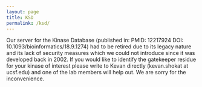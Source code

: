 ```yaml
---
layout: page
title: KSD
permalink: /ksd/
---
```


Our server for the Kinase Database (published in:  PMID: 12217924 DOI: 10.1093/bioinformatics/18.9.1274) had to be retired due to its legacy nature and its lack of security measures which we could not introduce since it was developed back in 2002.  If you would like to identify the gatekeeper residue for your kinase of interest please write to Kevan directly (kevan.shokat at ucsf.edu) and one of the lab members will help out.  We are sorry for the inconvenience.
